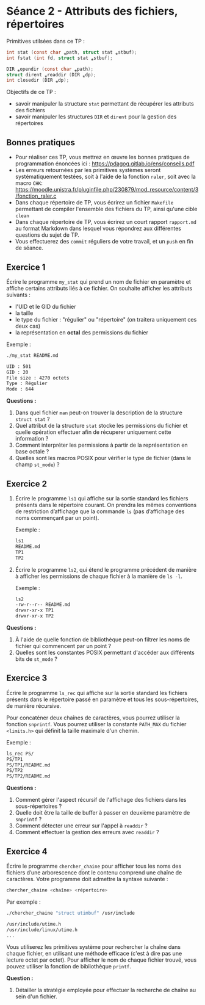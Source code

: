 # Séance 2 - Attributs des fichiers, répertoires


Primitives utilsées dans ce TP :

```c
int stat (const char ⁎path, struct stat ⁎stbuf);
int fstat (int fd, struct stat ⁎stbuf);
```

```c
DIR ⁎opendir (const char ⁎path);
struct dirent ⁎readdir (DIR ⁎dp);
int closedir (DIR ⁎dp);
```

Objectifs de ce TP :
* savoir manipuler la structure `stat` permettant de récupérer les attributs des fichiers
* savoir manipuler les structures `DIR` et `dirent` pour la gestion des répertoires 

## Bonnes pratiques

* Pour réaliser ces TP, vous mettrez en œuvre les bonnes pratiques de programmation énoncées ici : https://pdagog.gitlab.io/ens/conseils.pdf
* Les erreurs retournées par les primitives systèmes seront systématiquement testées, soit à l'aide de la fonction `raler`, soit avec la macro `CHK`:
https://moodle.unistra.fr/pluginfile.php/230879/mod_resource/content/3/fonction_raler.c
* Dans chaque répertoire de TP, vous écrirez un fichier `Makefile` permettant de compiler l'ensemble des fichiers du TP, ainsi qu'une cible `clean`
* Dans chaque répertoire de TP, vous écrirez un court rapport `rapport.md` au format Markdown dans lesquel vous répondrez aux différentes questions du sujet de TP.
* Vous effectuerez des `commit` réguliers de votre travail, et un `push` en fin de séance.

## Exercice 1 

Écrire le programme `my_stat` qui prend un nom de fichier en paramètre et affiche certains attributs liés à ce fichier.
On souhaite afficher les attributs suivants :

* l'UID et le GID du fichier 
* la taille  
* le type du fichier : "régulier" ou "répertoire" (on traitera uniquement ces deux cas)
* la représentation en **octal** des permissions du fichier

Exemple :

```sh
./my_stat README.md

UID : 501 
GID : 20 
File size : 4270 octets
Type : Régulier
Mode : 644
```

**Questions :**

1. Dans quel fichier `man` peut-on trouver la description de la structure `struct stat` ?
2. Quel attribut de la structure `stat` stocke les permissions du fichier et quelle opération effectuer afin de récuperer uniquement cette information ? 
3. Comment interpréter les permissions à partir de la représentation en base octale ?
4. Quelles sont les macros POSIX pour vérifier le type de fichier (dans le champ `st_mode`) ?

## Exercice 2

1. Écrire le programme `ls1`  qui affiche sur la sortie standard les fichiers présents dans le répertoire courant.
On prendra les mêmes conventions de restriction d’affichage que la commande `ls` (pas d’affichage des noms commençant par un point).

    Exemple :

    ```sh 
    ls1 
    README.md
    TP1
    TP2
    ```
2. Écrire le programme `ls2`, qui étend le programme précédent de manière à afficher les permissions de chaque fichier à la manière de `ls -l`.

    Exemple :

    ```sh 
    ls2
    -rw-r--r-- README.md
    drwxr-xr-x TP1
    drwxr-xr-x TP2
    ```


**Questions :**

1. À l'aide de quelle fonction de bibliothèque peut-on filtrer les noms de fichier qui commencent par un point ?
2. Quelles sont les constantes POSIX permettant d'accéder aux différents bits de `st_mode` ?

## Exercice 3

Écrire le programme `ls_rec` qui affiche sur la sortie standard les fichiers présents dans le répertoire passé en paramètre et tous les sous-répertoires, de manière récursive.

Pour concaténer deux chaînes de caractères, vous pourrez utiliser la fonction `snprintf`. 
Vous pourrez utiliser la constante `PATH_MAX` du fichier `<limits.h>` qui définit la taille maximale  d'un chemin.

Exemple :

```sh 
ls_rec PS/
PS/TP1 
PS/TP1/README.md
PS/TP2
PS/TP2/README.md
```

**Questions :**

1. Comment gérer l'aspect récursif de l'affichage des fichiers dans les sous-répertoires ?
2. Quelle doit être la taille de buffer à passer en deuxième paramètre de `snprintf` ?
3. Comment détecter une erreur sur l'appel à `readdir` ?
4. Comment effectuer la gestion des erreurs avec `readdir` ?

## Exercice 4

Écrire le programme `chercher_chaine` pour afficher tous les noms des fichiers d’une arborescence dont le contenu comprend une chaîne de caractères. Votre programme doit admettre la syntaxe suivante :

```sh 
chercher_chaine <chaîne> <répertoire>
```

Par exemple :

```sh 
./chercher_chaine "struct utimbuf" /usr/include

/usr/include/utime.h 
/usr/include/linux/utime.h
...
```
Vous utiliserez les primitives système pour rechercher la chaîne dans chaque fichier, en utilisant une méthode efficace (c'est à dire pas une lecture octet par octet). Pour afficher le nom de chaque fichier trouvé, vous pouvez utiliser la fonction de bibliothèque `printf`.

**Question :**

1. Détailler la stratégie employée pour effectuer la recherche de chaîne au sein d'un fichier.